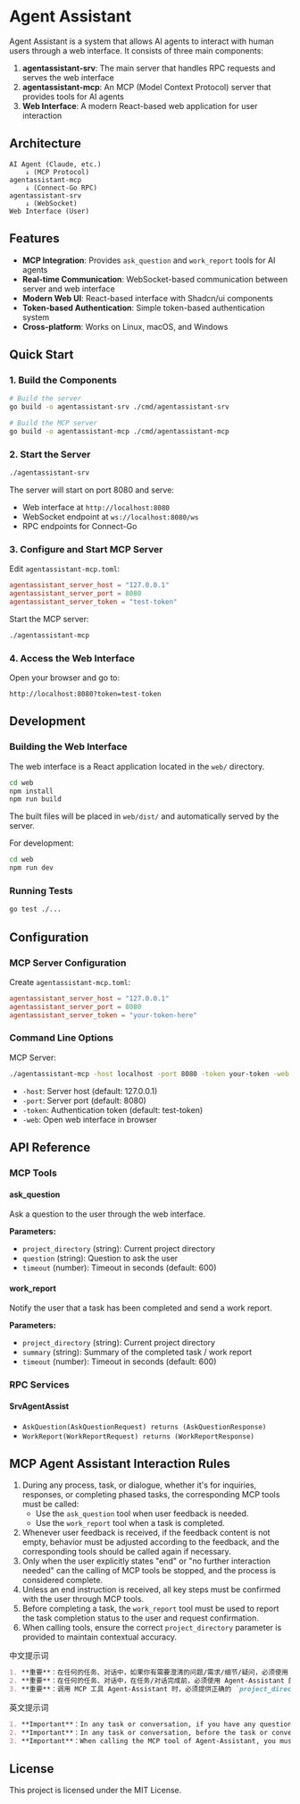 # Agent Assistant

Agent Assistant is a system that allows AI agents to interact with human users through a web interface. It consists of three main components:

1. **agentassistant-srv**: The main server that handles RPC requests and serves the web interface
2. **agentassistant-mcp**: An MCP (Model Context Protocol) server that provides tools for AI agents
3. **Web Interface**: A modern React-based web application for user interaction

## Architecture

```
AI Agent (Claude, etc.)
    ↓ (MCP Protocol)
agentassistant-mcp
    ↓ (Connect-Go RPC)
agentassistant-srv
    ↓ (WebSocket)
Web Interface (User)
```

## Features

- **MCP Integration**: Provides `ask_question` and `work_report` tools for AI agents
- **Real-time Communication**: WebSocket-based communication between server and web interface
- **Modern Web UI**: React-based interface with Shadcn/ui components
- **Token-based Authentication**: Simple token-based authentication system
- **Cross-platform**: Works on Linux, macOS, and Windows

## Quick Start

### 1. Build the Components

```bash
# Build the server
go build -o agentassistant-srv ./cmd/agentassistant-srv

# Build the MCP server
go build -o agentassistant-mcp ./cmd/agentassistant-mcp
```

### 2. Start the Server

```bash
./agentassistant-srv
```

The server will start on port 8080 and serve:
- Web interface at `http://localhost:8080`
- WebSocket endpoint at `ws://localhost:8080/ws`
- RPC endpoints for Connect-Go

### 3. Configure and Start MCP Server

Edit `agentassistant-mcp.toml`:
```toml
agentassistant_server_host = "127.0.0.1"
agentassistant_server_port = 8080
agentassistant_server_token = "test-token"
```

Start the MCP server:
```bash
./agentassistant-mcp
```

### 4. Access the Web Interface

Open your browser and go to:
```
http://localhost:8080?token=test-token
```

## Development

### Building the Web Interface

The web interface is a React application located in the `web/` directory.

```bash
cd web
npm install
npm run build
```

The built files will be placed in `web/dist/` and automatically served by the server.

For development:
```bash
cd web
npm run dev
```

### Running Tests

```bash
go test ./...
```

## Configuration

### MCP Server Configuration

Create `agentassistant-mcp.toml`:
```toml
agentassistant_server_host = "127.0.0.1"
agentassistant_server_port = 8080
agentassistant_server_token = "your-token-here"
```

### Command Line Options

MCP Server:
```bash
./agentassistant-mcp -host localhost -port 8080 -token your-token -web
```

- `-host`: Server host (default: 127.0.0.1)
- `-port`: Server port (default: 8080)
- `-token`: Authentication token (default: test-token)
- `-web`: Open web interface in browser

## API Reference

### MCP Tools

#### ask_question
Ask a question to the user through the web interface.

**Parameters:**
- `project_directory` (string): Current project directory
- `question` (string): Question to ask the user
- `timeout` (number): Timeout in seconds (default: 600)

#### work_report
Notify the user that a task has been completed and send a work report.

**Parameters:**
- `project_directory` (string): Current project directory
- `summary` (string): Summary of the completed task / work report
- `timeout` (number): Timeout in seconds (default: 600)

### RPC Services

#### SrvAgentAssist
- `AskQuestion(AskQuestionRequest) returns (AskQuestionResponse)`
- `WorkReport(WorkReportRequest) returns (WorkReportResponse)`

## MCP Agent Assistant Interaction Rules

1. During any process, task, or dialogue, whether it's for inquiries, responses, or completing phased tasks, the corresponding MCP tools must be called:
    - Use the `ask_question` tool when user feedback is needed.
    - Use the `work_report` tool when a task is completed.
2. Whenever user feedback is received, if the feedback content is not empty, behavior must be adjusted according to the feedback, and the corresponding tools should be called again if necessary.
3. Only when the user explicitly states "end" or "no further interaction needed" can the calling of MCP tools be stopped, and the process is considered complete.
4. Unless an end instruction is received, all key steps must be confirmed with the user through MCP tools.
5. Before completing a task, the `work_report` tool must be used to report the task completion status to the user and request confirmation.
6. When calling tools, ensure the correct `project_directory` parameter is provided to maintain contextual accuracy.

中文提示词

```markdown
1. **重要**：在任何的任务、对话中，如果你有需要澄清的问题/需求/细节/疑问，必须使用 Agent-Assistant 的 `ask_question` 工具来询问用户,根据用户反馈调整你的行为，继续处理。
2. **重要**：在任何的任务、对话中，在任务/对话完成前，必须使用 Agent-Assistant 的 `work_report` 工具来报告任务完成状态给用户，请求确认，得到用户的反馈后，如果不是明确的结束指令，则必须根据反馈内容调整你的行为，继续处理。
3. **重要**：调用 MCP 工具 Agent-Assistant 时，必须提供正确的 `project_directory` 参数，以确保上下文准确性。
```

英文提示词

```markdown
1. **Important**：In any task or conversation, if you have any questions, requirements, or doubts, you must use the `ask_question` tool of Agent-Assistant to ask the user. Based on the user's feedback, adjust your behavior and continue processing.
2. **Important**：In any task or conversation, before the task or conversation is completed, you must use the `work_report` tool of Agent-Assistant to report the task completion status to the user and request confirmation. After receiving the user's feedback, if it is not a clear end instruction, you must adjust your behavior based on the feedback content and continue processing.
3. **Important**：When calling the MCP tool of Agent-Assistant, you must provide the correct `project_directory` parameter to ensure contextual accuracy.
```

## License

This project is licensed under the MIT License.
